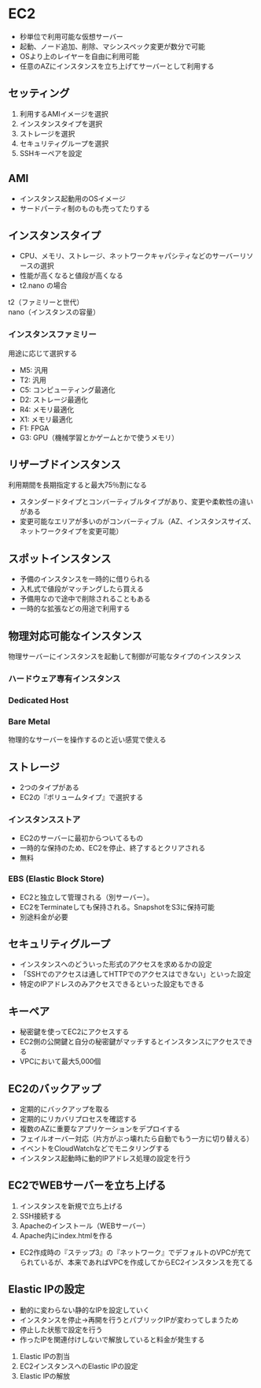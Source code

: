 # EC2

- 秒単位で利用可能な仮想サーバー
- 起動、ノード追加、削除、マシンスペック変更が数分で可能
- OSより上のレイヤーを自由に利用可能
- 任意のAZにインスタンスを立ち上げてサーバーとして利用する

## セッティング

1. 利用するAMIイメージを選択
2. インスタンスタイプを選択
3. ストレージを選択
4. セキュリティグループを選択
5. SSHキーペアを設定

## AMI

- インスタンス起動用のOSイメージ
- サードパーティ制のものも売ってたりする

## インスタンスタイプ

- CPU、メモリ、ストレージ、ネットワークキャパシティなどのサーバーリソースの選択
- 性能が高くなると値段が高くなる
- t2.nano の場合

t2（ファミリーと世代）  
nano（インスタンスの容量）

### インスタンスファミリー

用途に応じて選択する

- M5: 汎用
- T2: 汎用
- C5: コンピューティング最適化
- D2: ストレージ最適化
- R4: メモリ最適化
- X1: メモリ最適化
- F1: FPGA
- G3: GPU（機械学習とかゲームとかで使うメモリ）

## リザーブドインスタンス

利用期間を長期指定すると最大75％割になる

- スタンダードタイプとコンバーティブルタイプがあり、変更や柔軟性の違いがある
- 変更可能なエリアが多いのがコンバーティブル（AZ、インスタンスサイズ、ネットワークタイプを変更可能）

## スポットインスタンス

- 予備のインスタンスを一時的に借りられる
- 入札式で値段がマッチングしたら買える
- 予備用なので途中で削除されることもある
- 一時的な拡張などの用途で利用する

## 物理対応可能なインスタンス

物理サーバーにインスタンスを起動して制御が可能なタイプのインスタンス

### ハードウェア専有インスタンス

### Dedicated Host

### Bare Metal

物理的なサーバーを操作するのと近い感覚で使える

## ストレージ

- 2つのタイプがある
- EC2の『ボリュームタイプ』で選択する

### インスタンスストア

- EC2のサーバーに最初からついてるもの
- 一時的な保持のため、EC2を停止、終了するとクリアされる
- 無料

### EBS (Elastic Block Store)

- EC2と独立して管理される（別サーバー）。
- EC2をTerminateしても保持される。SnapshotをS3に保持可能
- 別途料金が必要

## セキュリティグループ

- インスタンスへのどういった形式のアクセスを求めるかの設定
- 「SSHでのアクセスは通してHTTPでのアクセスはできない」といった設定
- 特定のIPアドレスのみアクセスできるといった設定もできる

## キーペア

- 秘密鍵を使ってEC2にアクセスする
- EC2側の公開鍵と自分の秘密鍵がマッチするとインスタンスにアクセスできる
- VPCにおいて最大5,000個

## EC2のバックアップ

- 定期的にバックアップを取る
- 定期的にリカバリプロセスを確認する
- 複数のAZに重要なアプリケーションをデプロイする
- フェイルオーバー対応（片方がぶっ壊れたら自動でもう一方に切り替える）
- イベントをCloudWatchなどでモニタリングする
- インスタンス起動時に動的IPアドレス処理の設定を行う

## EC2でWEBサーバーを立ち上げる

1. インスタンスを新規で立ち上げる
2. SSH接続する
3. Apacheのインストール（WEBサーバー）
4. Apache内にindex.htmlを作る

- EC2作成時の『ステップ3』の『ネットワーク』でデフォルトのVPCが充てられているが、本来であればVPCを作成してからEC2インスタンスを充てる

## Elastic IPの設定

- 動的に変わらない静的なIPを設定していく
- インスタンスを停止->再開を行うとパブリックIPが変わってしまうため
- 停止した状態で設定を行う
- 作ったIPを関連付けしないで解放していると料金が発生する

1. Elastic IPの割当
2. EC2インスタンスへのElastic IPの設定
3. Elastic IPの解放
